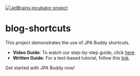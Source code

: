 [![JetBrains incubator project](https://jb.gg/badges/incubator-flat-square.svg)](https://confluence.jetbrains.com/display/ALL/JetBrains+on+GitHub) 

# blog-shortcuts

This project demonstrates the use of JPA Buddy shortcuts.

* **Video Guide**: To watch our step-by-step guide, click <a href="https://www.youtube.com/watch?v=Me8dxPdsU2A">here</a>.
* **Written Guide**: For a text-based tutorial, follow this <a href="https://jpa-buddy.com/guides/use-intelliJ-idea-and-jpa-buddy-shortcuts-to-become-extremely-productive">link</a>.

Get started with JPA Buddy now!
